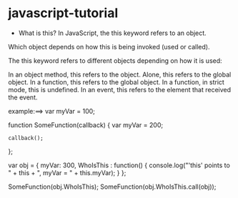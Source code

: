# javascript-tutorial

* What is this?
In JavaScript, the this keyword refers to an object.

Which object depends on how this is being invoked (used or called).

The this keyword refers to different objects depending on how it is used:

In an object method, this refers to the object.
Alone, this refers to the global object.
In a function, this refers to the global object.
In a function, in strict mode, this is undefined.
In an event, this refers to the element that received the event.

example:==>
var myVar = 100;
    
function SomeFunction(callback)
{
    var myVar = 200;

    callback();
};
      
var obj = {
            myVar: 300,
            WhoIsThis : function() {
                console.log("'this' points to " + this + ", myVar = " + this.myVar);
            }
      };
      
SomeFunction(obj.WhoIsThis); 
SomeFunction(obj.WhoIsThis.call(obj)); 
